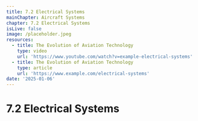 ```yaml
---
title: 7.2 Electrical Systems
mainChapter: Aircraft Systems
chapter: 7.2 Electrical Systems
isLive: false
image: /placeholder.jpeg
resources:
  - title: The Evolution of Aviation Technology
    type: video
    url: 'https://www.youtube.com/watch?v=example-electrical-systems'
  - title: The Evolution of Aviation Technology
    type: article
    url: 'https://www.example.com/electrical-systems'
date: '2025-01-06'
---
```


# 7.2 Electrical Systems
